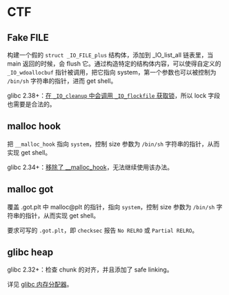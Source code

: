 # CTF

## Fake FILE

构建一个假的 `struct _IO_FILE_plus` 结构体，添加到 _IO_list_all 链表里，当 main 返回的时候，会 flush 它。通过构造特定的结构体内容，可以使得自定义的 `_IO_wdoallocbuf` 指针被调用，把它指向 system，第一个参数也可以被控制为 `/bin/sh` 字符串的指针，进而 get shell。

glibc 2.38+：[在 `_IO_cleanup` 中会调用 `_IO_flockfile` 获取锁](https://github.com/bminor/glibc/commit/af130d27099651e0d27b2cf2cfb44dafd6fe8a26)，所以 lock 字段也需要是合法的。

## malloc hook

把 `__malloc_hook` 指向 `system`，控制 size 参数为 `/bin/sh` 字符串的指针，从而实现 get shell。

glibc 2.34+：[移除了 __malloc_hook](https://github.com/bminor/glibc/commit/1e5a5866cb9541b5231dba3d86c8a1a35d516de9)，无法继续使用该办法。

## malloc got

覆盖 .got.plt 中 malloc@plt 的指针，指向 `system`，控制 size 参数为 `/bin/sh` 字符串的指针，从而实现 get shell。

要求可写的 `.got.plt`，即 `checksec` 报告 `No RELRO` 或 `Partial RELRO`。

## glibc heap

glibc 2.32+：检查 chunk 的对齐，并且添加了 safe linking。

详见 [glibc 内存分配器](./glibc_allocator.md)。
